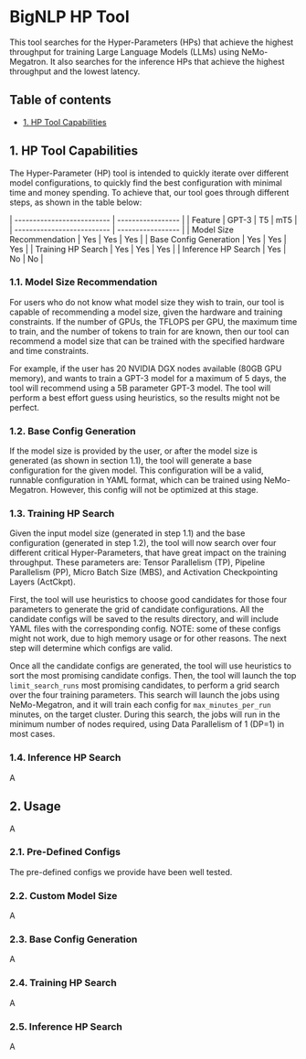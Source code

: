 # BigNLP HP Tool

This tool searches for the Hyper-Parameters (HPs) that achieve the highest throughput for training 
Large Language Models (LLMs) using NeMo-Megatron. It also searches for the inference HPs that 
achieve the highest throughput and the lowest latency.

## Table of contents
- [1. HP Tool Capabilities](#1-hp-tool-capabilities)


## 1. HP Tool Capabilities

The Hyper-Parameter (HP) tool is intended to quickly iterate over different model configurations, 
to quickly find the best configuration with minimal time and money spending. To achieve that, our 
tool goes through different steps, as shown in the table below:

| -------------------------- | ----------------- |
| Feature                    | GPT-3 | T5 | mT5  |
| -------------------------- | ----------------- |
| Model Size Recommendation  | Yes   | Yes | Yes |
| Base Config Generation     | Yes   | Yes | Yes |
| Training HP Search         | Yes   | Yes | Yes |
| Inference HP Search        | Yes   | No  | No  |

### 1.1. Model Size Recommendation
For users who do not know what model size they wish to train, our tool is capable of recommending 
a model size, given the hardware and training constraints. If the number of GPUs, the TFLOPS per GPU, 
the maximum time to train, and the number of tokens to train for are known, then our tool can 
recommend a model size that can be trained with the specified hardware and time constraints.

For example, if the user has 20 NVIDIA DGX nodes available (80GB GPU memory), and wants to train a 
GPT-3 model for a maximum of 5 days, the tool will recommend using a 5B parameter GPT-3 model. 
The tool will perform a best effort guess using heuristics, so the results might not be perfect.


### 1.2. Base Config Generation
If the model size is provided by the user, or after the model size is generated (as shown in section 1.1), 
the tool will generate a base configuration for the given model. This configuration will be a valid, 
runnable configuration in YAML format, which can be trained using NeMo-Megatron. However, this config 
will not be optimized at this stage.


### 1.3. Training HP Search
Given the input model size (generated in step 1.1) and the base configuration (generated in step 1.2), 
the tool will now search over four different critical Hyper-Parameters, that have great impact on the 
training throughput. These parameters are: Tensor Parallelism (TP), Pipeline Parallelism (PP), Micro 
Batch Size (MBS), and Activation Checkpointing Layers (ActCkpt).

First, the tool will use heuristics to choose good candidates for those four parameters to generate 
the grid of candidate configurations. All the candidate configs will be saved to the results directory, 
and will include YAML files with the corresponding config. NOTE: some of these configs might not work, 
due to high memory usage or for other reasons. The next step will determine which configs are valid.

Once all the candidate configs are generated, the tool will use heuristics to sort the most promising 
candidate configs. Then, the tool will launch the top `limit_search_runs` most promising candidates, 
to perform a grid search over the four training parameters. This search will launch the jobs using 
NeMo-Megatron, and it will train each config for `max_minutes_per_run` minutes, on the target cluster. 
During this search, the jobs will run in the minimum number of nodes required, using Data Parallelism 
of 1 (DP=1) in most cases.


### 1.4. Inference HP Search
A


## 2. Usage
A

### 2.1. Pre-Defined Configs
The pre-defined configs we provide have been well tested.


### 2.2. Custom Model Size
A


### 2.3. Base Config Generation
A

### 2.4. Training HP Search
A

### 2.5. Inference HP Search
A



